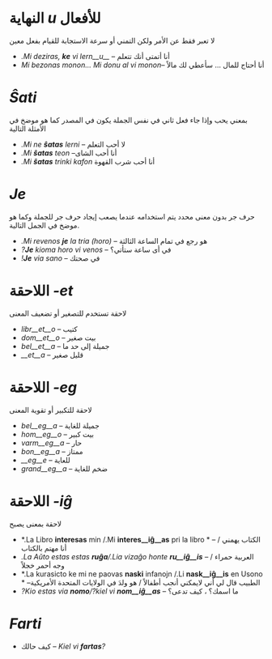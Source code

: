 # النهاية *u* للأفعال

لا تعبر فقط عن الأمر ولكن التمني أو سرعة الاستجابة للقيام بفعل معين

- *.Mi deziras, __ke__ vi lern__u__* – أنا أتمتى أنك تتعلم 
- *Mi bezonas monon... Mi donu al vi monon*– أنا أحتاج للمال ... سأعطي لك مالاً

 

# *Ŝati*

بمعني يحب وإذا جاء فعل ثاني في نفس الجملة يكون  في المصدر كما هو موضخ في الأمثلة التالية 
- *.Mi ne __ŝatas__ lerni* – لا أحب التعلم 
- *.Mi __ŝatas__ teon* –أنا أحب الشاى 
- *.Mi __ŝatas__ trinki kafon* أنا أحب شرب القهوة 
 

# *Je*


حرف جر بدون معنى محدد يتم استخدامه عندما يصعب إيجاد حرف جر للجملة وكما هو موضخ في الجمل التالية. 
- *.Mi revenos __je__ la tria (horo)* – هو رجع في تمام الساعة الثالثة 
- *?__Je__ kioma horo vi venos* – في أى ساعة ستأتي؟
- *!__Je__ via sano* – في صحتك

 

# اللاحقة *-et*

لاحقة تستخدم للتصغير أو تضعيف المعنى 
- *libr__et__o* – كتيب
- *dom__et__o*  – بيت صغير 
- *bel__et__a*  – جميلة إلى حد ما 
- *__et__a*     – قليل صغير 
 

# اللاحقة *-eg*

لاحقة للتكبير أو تقوية المعنى 
- *bel__eg__a*   – جميلة للغاية 
- *hom__eg__o*   – بيت كبير 
- *varm__eg__a*  – حار 
- *bon__eg__a*   – ممتاز
- *__eg__e*      – للعاية
- *grand__eg__a* – ضخم للغاية 
 

# اللاحقة *-iĝ*

لاحقة بمعنى يصبح 
- *.La Libro **interesas** min /.Mi **interes__iĝ__as** pri la libro * – الكتاب يهمني  / أنا مهتم بالكتاب 
- *.La Aŭto estas estas **ruĝa**/.Lia vizaĝo honte **ru__iĝ__is***  – العربية حمراء / وجه أحمر خجلاً
- *.La kurasicto ke mi ne paovas **naski** infanojn /.Li **nask__iĝ__is** en Usono * –الطبيب قال لي أني لايمكني أنجب أطفالاً / هو ولدَ في الولايات المتحدة الأمريكية
- *?Kio estas via **nomo**/?kiel vi **nom__iĝ__as*** – ما اسمك؟ ، كيف تدعى؟

# *Farti*

- كيف حالك – *Kiel vi __fartas__?*

 
